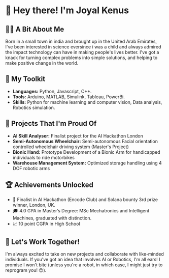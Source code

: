 # 👋 Hey there! I'm Joyal Kenus

## 🙋‍♂️ A Bit About Me
Born in a small town in india and brought up in the United Arab Emirates, I've been interested in science eversince i was a child and always admired the impact technology can have in making people's lives better. 
I've got a knack for turning complex problems into simple solutions, and helping to make positive change in the world.

## 🧰 My Toolkit
- **Languages:** Python, Javascript, C++.
- **Tools:** Arduino, MATLAB, Simulink, Tableau, PowerBi.
- **Skills:** Python for machine learning and computer vision, Data analysis, Robotics simulation.

## 🚀 Projects That I'm Proud Of
- **AI Skill Analyser:** Finalist project for the AI Hackathon London
- **Semi-Autonomous Wheelchair:** Semi-autonomous Facial orientation controlled wheelchair driving system (Master's Project)
- **Bionic Hand:** Prototype Development of a Bionic Arm for handicapped individuals to ride motorbikes
- **Warehouse Management System:** Optimized storage handling using 4 DOF robotic arms

## 🏆 Achievements Unlocked
- 🥉  Finalist in AI Hackathon (Encode Club) and Solana bounty 3rd prize winner, London, UK.
- 🎓 4.0 GPA in Master’s Degree: MSc Mechatronics and Intelligent Machines, graduated with distinction.
- 📈 10 point CGPA in High School

## 🤝 Let's Work Together!
I'm always excited to take on new projects and collaborate with like-minded individuals. If you've got an idea that involves AI or Robotics, I'm all ears!
I promise I won't bite (unless you're a robot, in which case, I might just try to reprogram you! 😉).
